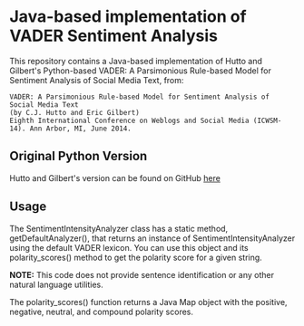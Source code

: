 # Java-based implementation of VADER Sentiment Analysis

This repository contains a Java-based implementation of Hutto and Gilbert's Python-based VADER: A Parsimonious Rule-based Model for Sentiment Analysis of Social Media Text, from:

	VADER: A Parsimonious Rule-based Model for Sentiment Analysis of Social Media Text
	(by C.J. Hutto and Eric Gilbert)
	Eighth International Conference on Weblogs and Social Media (ICWSM-14). Ann Arbor, MI, June 2014.

## Original Python Version

Hutto and Gilbert's version can be found on GitHub [here](https://github.com/cjhutto/vaderSentiment)

## Usage

The SentimentIntensityAnalyzer class has a static method, getDefaultAnalyzer(), that returns an instance of SentimentIntensityAnalyzer using the default VADER lexicon.
You can use this object and its polarity_scores() method to get the polarity score for a given string. 

__NOTE:__ This code does not provide sentence identification or any other natural language utilities.

The polarity_scores() function returns a Java Map object with the positive, negative, neutral, and compound polarity scores.